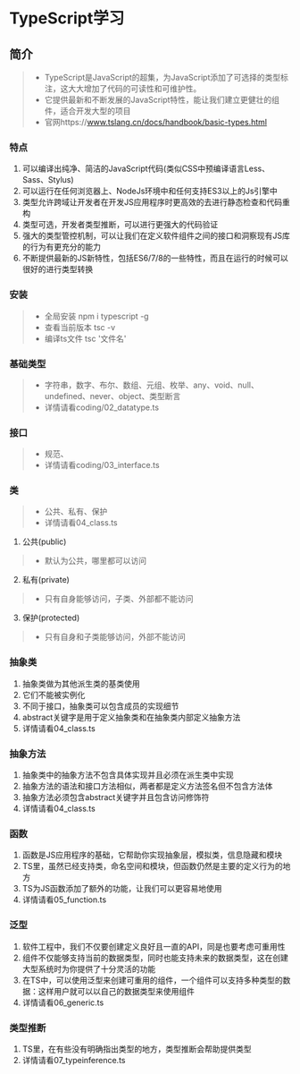 # TypeScript学习

## 简介

>- TypeScript是JavaScript的超集，为JavaScript添加了可选择的类型标注，这大大增加了代码的可读性和可维护性。
>- 它提供最新和不断发展的JavaScript特性，能让我们建立更健壮的组件，适合开发大型的项目
>- 官网https://www.tslang.cn/docs/handbook/basic-types.html

### 特点

1. 可以编译出纯净、简洁的JavaScript代码(类似CSS中预编译语言Less、Sass、Stylus)
2. 可以运行在任何浏览器上、NodeJs环境中和任何支持ES3以上的Js引擎中
3. 类型允许跨域让开发者在开发JS应用程序时更高效的去进行静态检查和代码重构
4. 类型可选，开发者类型推断，可以进行更强大的代码验证
5. 强大的类型管控机制，可以让我们在定义软件组件之间的接口和洞察现有JS库的行为有更充分的能力
6. 不断提供最新的JS新特性，包括ES6/7/8的一些特性，而且在运行的时候可以很好的进行类型转换

### 安装

>- 全局安装  npm i typescript -g
>- 查看当前版本  tsc -v
>- 编译ts文件   tsc '文件名'

### 基础类型

>- 字符串，数字、布尔、数组、元组、枚举、any、void、null、undefined、never、object、类型断言
>- 详情请看coding/02_datatype.ts

### 接口

>- 规范、
>- 详情请看coding/03_interface.ts

### 类

>- 公共、私有、保护
>- 详情请看04_class.ts
1. 公共(public)
>- 默认为公共，哪里都可以访问

2. 私有(private)
>- 只有自身能够访问，子类、外部都不能访问

3. 保护(protected)
>- 只有自身和子类能够访问，外部不能访问

### 抽象类

1. 抽象类做为其他派生类的基类使用
2. 它们不能被实例化
3. 不同于接口，抽象类可以包含成员的实现细节
4. abstract关键字是用于定义抽象类和在抽象类内部定义抽象方法
5. 详情请看04_class.ts

### 抽象方法

1. 抽象类中的抽象方法不包含具体实现并且必须在派生类中实现
2. 抽象方法的语法和接口方法相似，两者都是定义方法签名但不包含方法体
3. 抽象方法必须包含abstract关键字并且包含访问修饰符
4. 详情请看04_class.ts

### 函数

1. 函数是JS应用程序的基础，它帮助你实现抽象层，模拟类，信息隐藏和模块
2. TS里，虽然已经支持类，命名空间和模块，但函数仍然是主要的定义行为的地方
3. TS为JS函数添加了额外的功能，让我们可以更容易地使用
4. 详情请看05_function.ts

### 泛型

1. 软件工程中，我们不仅要创建定义良好且一直的API，同是也要考虑可重用性
2. 组件不仅能够支持当前的数据类型，同时也能支持未来的数据类型，这在创建大型系统时为你提供了十分灵活的功能
3. 在TS中，可以使用泛型来创建可重用的组件，一个组件可以支持多种类型的数据：这样用户就可以以自己的数据类型来使用组件
4. 详情请看06_generic.ts

### 类型推断

1. TS里，在有些没有明确指出类型的地方，类型推断会帮助提供类型
2. 详情请看07_typeinference.ts














